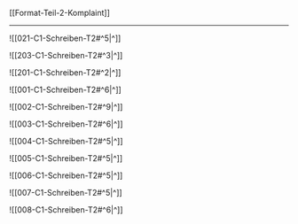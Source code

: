 [[Format-Teil-2-Komplaint]]

---
![[021-C1-Schreiben-T2#^5|^]] 

![[203-C1-Schreiben-T2#^3|^]]

![[201-C1-Schreiben-T2#^2|^]]

![[001-C1-Schreiben-T2#^6|^]] 

![[002-C1-Schreiben-T2#^9|^]]

![[003-C1-Schreiben-T2#^6|^]]

![[004-C1-Schreiben-T2#^5|^]]

![[005-C1-Schreiben-T2#^5|^]]

![[006-C1-Schreiben-T2#^5|^]] 

![[007-C1-Schreiben-T2#^5|^]] 

![[008-C1-Schreiben-T2#^6|^]] 

